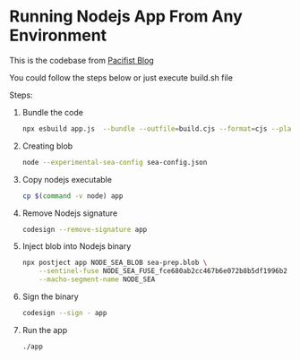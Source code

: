 # Running Nodejs App From Any Environment

This is the codebase from [Pacifist Blog](https://pacifist.id/article/nodejs-sea)

You could follow the steps below or just execute build.sh file

Steps:
1. Bundle the code
    ```bash
    npx esbuild app.js  --bundle --outfile=build.cjs --format=cjs --platform=node
    ```
2. Creating blob
    ```bash
    node --experimental-sea-config sea-config.json  
    ```
3. Copy nodejs executable
    ```bash
    cp $(command -v node) app 
    ```
4. Remove Nodejs signature
    ```bash
    codesign --remove-signature app 
    ```
5. Inject blob into Nodejs binary
    ```bash
    npx postject app NODE_SEA_BLOB sea-prep.blob \
        --sentinel-fuse NODE_SEA_FUSE_fce680ab2cc467b6e072b8b5df1996b2 \
        --macho-segment-name NODE_SEA
    ```
6. Sign the binary
    ```bash
    codesign --sign - app 
    ```
7. Run the app
    ```bash
    ./app
    ```
